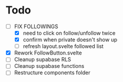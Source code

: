 # Todo

- [ ] FIX FOLLOWINGS
  - [x] need to click on follow/unfollow twice
  - [x] confirm when private doesn't show up
  - [ ] refresh layout.svelte followed list
- [x] Rework FollowButton.svelte
- [ ] Cleanup supabase RLS
- [ ] Cleanup supabase functions
- [ ] Restructure components folder
